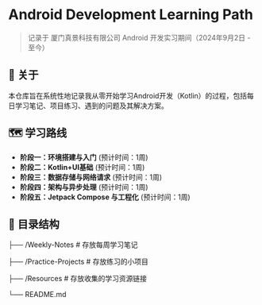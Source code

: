# Android Development Learning Path

> 记录于 厦门真景科技有限公司 Android 开发实习期间（2024年9月2日 - 至今）

## 📖 关于
本仓库旨在系统性地记录我从零开始学习Android开发（Kotlin）的过程，包括每日学习笔记、项目练习、遇到的问题及其解决方案。

## 🗺️ 学习路线
- **阶段一：环境搭建与入门** (预计时间：1周)
- **阶段二：Kotlin+UI基础** (预计时间：1周)
- **阶段三：数据存储与网络请求** (预计时间：1周)
- **阶段四：架构与异步处理** (预计时间：1周)
- **阶段五：Jetpack Compose 与工程化** (预计时间：1周)

## 📁 目录结构
├── /Weekly-Notes # 存放每周学习笔记

├── /Practice-Projects # 存放练习的小项目

├── /Resources # 存放收集的学习资源链接

└── README.md
